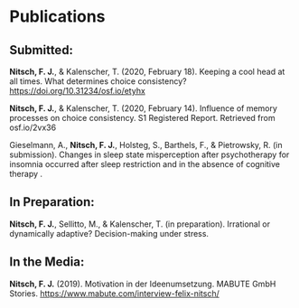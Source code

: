 # Publications

## Submitted:
**Nitsch, F. J.**, & Kalenscher, T. (2020, February 18). Keeping a cool head at all times. What determines choice consistency? https://doi.org/10.31234/osf.io/etyhx

**Nitsch, F. J.**, & Kalenscher, T. (2020, February 14). Influence of memory processes on choice consistency. S1 Registered Report. Retrieved from osf.io/2vx36

Gieselmann, A., **Nitsch, F. J.**, Holsteg, S., Barthels, F., & Pietrowsky, R. (in submission). Changes in sleep state misperception after psychotherapy for insomnia occurred after sleep restriction and in the absence of cognitive therapy .

## In Preparation:
**Nitsch, F. J.**, Sellitto, M., & Kalenscher, T. (in preparation). Irrational or dynamically adaptive? Decision-making under stress.

## In the Media:
**Nitsch, F. J.** (2019). Motivation in der Ideenumsetzung. MABUTE GmbH Stories. https://www.mabute.com/interview-felix-nitsch/